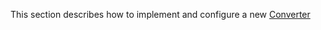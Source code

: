 This section describes how to implement and configure a new [Converter](../blob/develop/src/main/java/org/n52/iceland/convert/Converter.java)